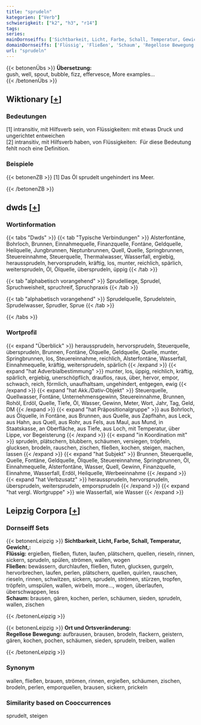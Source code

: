 ```yaml
---
title: "sprudeln"
kategorien: ["Verb"]
schwierigkeit: ["k2", "h3", "r14"]
tags:
series:
mainDornseiffs: ['Sichtbarkeit, Licht, Farbe, Schall, Temperatur, Gewicht,', 'Ort und Ortsveränderung']
domainDornseiffs: ['Flüssig', 'Fließen', 'Schaum', 'Regellose Bewegung']
url: "sprudeln"
---
```


{{< betonenÜbs >}}
**Übersetzung:**  
gush, well, spout, bubble, fizz, effervesce, More examples...  
{{< /betonenÜbs >}}

## Wiktionary [[+](https://de.wiktionary.org/wiki/sprudeln)]

### Bedeutungen
[1] intransitiv, mit Hilfsverb sein, von Flüssigkeiten: mit etwas Druck und ungerichtet entweichen  
[2] intransitiv, mit Hilfsverb haben, von Flüssigkeiten:  Für diese Bedeutung fehlt noch eine Definition.  

### Beispiele
{{< betonenZB >}}
[1] Das Öl sprudelt ungehindert ins Meer.  

{{< /betonenZB >}}


## dwds [[+](https://www.dwds.de/wb/sprudeln)]

### Wortinformation
{{< tabs "Dwds" >}}
{{< tab "Typische Verbindungen" >}}
Alsterfontäne, Bohrloch, Brunnen, Einnahmequelle, Finanzquelle, Fontäne, Geldquelle, Heilquelle, Jungbrunnen, Neptunbrunnen, Quell, Quelle, Springbrunnen, Steuereinnahme, Steuerquelle, Thermalwasser, Wasserfall, ergiebig, heraussprudeln, hervorsprudeln, kräftig, los, munter, reichlich, spärlich, weitersprudeln, Öl, Ölquelle, übersprudeln, üppig
{{< /tab >}}

{{< tab "alphabetisch vorangehend" >}}
Sprudelliege, Sprudel, Spruchweisheit, spruchreif, Spruchpraxis
{{< /tab >}}

{{< tab "alphabetisch vorangehend" >}}
Sprudelquelle, Sprudelstein, Sprudelwasser, Sprudler, Sprue
{{< /tab >}}

{{< /tabs >}}

### Wortprofil
{{< expand "Überblick" >}} heraussprudeln, hervorsprudeln, Steuerquelle, übersprudeln, Brunnen, Fontäne, Ölquelle, Geldquelle, Quelle, munter, Springbrunnen, los, Steuereinnahme, reichlich, Alsterfontäne, Wasserfall, Einnahmequelle, kräftig, weitersprudeln, spärlich {{< /expand >}}
{{< expand "hat Adverbialbestimmung" >}} munter, los, üppig, reichlich, kräftig, spärlich, ergiebig, unerschöpflich, drauflos, raus, über, hervor, empor, schwach, reich, förmlich, unaufhaltsam, ungehindert, entgegen, ewig {{< /expand >}}
{{< expand "hat Akk./Dativ-Objekt" >}} Steuerquelle, Quellwasser, Fontäne, Unternehmensgewinn, Steuereinnahme, Brunnen, Rohöl, Erdöl, Quelle, Tiefe, Öl, Wasser, Gewinn, Meter, Wort, Jahr, Tag, Geld, DM {{< /expand >}}
{{< expand "hat Präpositionalgruppe" >}} aus Bohrloch, aus Ölquelle, in Fontäne, aus Brunnen, aus Quelle, aus Zapfhahn, aus Leck, aus Hahn, aus Quell, aus Rohr, aus Fels, aus Maul, aus Mund, in Staatskasse, an Oberfläche, aus Tiefe, aus Loch, mit Temperatur, über Lippe, vor Begeisterung {{< /expand >}}
{{< expand "in Koordination mit" >}} sprudeln, plätschern, blubbern, schäumen, versiegen, tröpfeln, glucksen, brodeln, rauschen, zischen, fließen, kochen, steigen, machen, lassen {{< /expand >}}
{{< expand "hat Subjekt" >}} Brunnen, Steuerquelle, Quelle, Fontäne, Geldquelle, Ölquelle, Steuereinnahme, Springbrunnen, Öl, Einnahmequelle, Alsterfontäne, Wasser, Quell, Gewinn, Finanzquelle, Einnahme, Wasserfall, Erdöl, Heilquelle, Werbeeinnahme {{< /expand >}}
{{< expand "hat Verbzusatz" >}} heraussprudeln, hervorsprudeln, übersprudeln, weitersprudeln, emporsprudeln {{< /expand >}}
{{< expand "hat vergl. Wortgruppe" >}} wie Wasserfall, wie Wasser {{< /expand >}}

## Leipzig Corpora [[+](https://corpora.uni-leipzig.de/en/res?word=sprudeln&corpusId=deu_newscrawl-public_2018)]

### Dornseiff Sets
{{< betonenLeipzig >}}
**Sichtbarkeit, Licht, Farbe, Schall, Temperatur, Gewicht,:**  
**Flüssig:** ergießen, fließen, fluten, laufen, plätschern, quellen, rieseln, rinnen, sickern, sprudeln, spülen, strömen, wallen, wogen  
**Fließen:** bewässern, durchlaufen, fließen, fluten, glucksen, gurgeln, hervorbrechen, laufen, perlen, plätschern, quellen, quirlen, rauschen, rieseln, rinnen, schwitzen, sickern, sprudeln, strömen, stürzen, tropfen, tröpfeln, umspülen, wallen, wirbeln, more..., wogen, überlaufen, überschwappen, less  
**Schaum:** brausen, gären, kochen, perlen, schäumen, sieden, sprudeln, wallen, zischen  

{{< /betonenLeipzig >}}


{{< betonenLeipzig >}}
**Ort und Ortsveränderung:**  
**Regellose Bewegung:** aufbrausen, brausen, brodeln, flackern, geistern, gären, kochen, pochen, schäumen, sieden, sprudeln, treiben, wallen  

{{< /betonenLeipzig >}}

### Synonym
wallen, fließen, brauen, strömen, rinnen, ergießen, schäumen, zischen, brodeln, perlen, emporquellen, brausen, sickern, prickeln


### Similarity based on Cooccurrences
sprudelt, steigen

